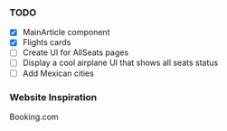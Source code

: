 ### TODO

- [x] MainArticle component
- [x] Flights cards
- [ ] Create UI for AllSeats pages
- [ ] Display a cool airplane UI that shows all seats status
- [ ] Add Mexican cities

### Website Inspiration
 Booking.com